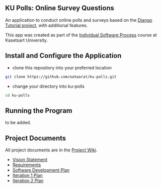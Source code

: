 ## KU Polls: Online Survey Questions 

An application to conduct online polls and surveys based
on the [Django Tutorial project][django-tutorial], with
additional features.

This app was created as part of the [Individual Software Process](
https://cpske.github.io/ISP) course at Kasetsart University.


## Install and Configure the Application

* clone this repository into your preferred location
```sh
git clone https://github.com/oatwarat/ku-polls.git
```

* change your directory into ku-polls
```sh
cd ku-polls
```

## Running the Program

to be added.

## Project Documents

All project documents are in the [Project Wiki](../../wiki/Home).

- [Vision Statement](../../wiki/Vision%20Statement)
- [Requirements](../../wiki/Requirements)
- [Software Development Plan](../../wiki/Software%20Development%20Plan)
- [Iteration 1 Plan](../../wiki/Iteration%201%20Plan)
- [Iteration 2 Plan](../../wiki/Iteration%202%20Plan)


[django-tutorial]: https://docs.djangoproject.com/en/4.1/intro/tutorial01/